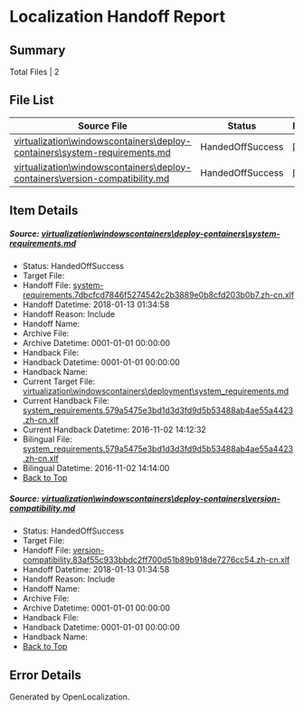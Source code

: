 # <a name='report-top'></a> Localization Handoff Report

## Summary
 Total Files | 2

## File List
 Source File | Status | Details 
 ----------- | ------ | ------- 
 [virtualization\windowscontainers\deploy-containers\system-requirements.md](https://github.com/Microsoft/Virtualization-Documentation-Private/blob/7fc79235cbee052e07366b8a6aa7e035a5e3434f/virtualization/windowscontainers/deploy-containers/system-requirements.md) | HandedOffSuccess | [Details](#88d094202c49cf725e9d608a0810e7d9f8a1e271328)
 [virtualization\windowscontainers\deploy-containers\version-compatibility.md](https://github.com/Microsoft/Virtualization-Documentation-Private/blob/7fc79235cbee052e07366b8a6aa7e035a5e3434f/virtualization/windowscontainers/deploy-containers/version-compatibility.md) | HandedOffSuccess | [Details](#5c82c715bca6260e776946d538b942b74b7f1bc1329)

## Item Details
##### <a name='88d094202c49cf725e9d608a0810e7d9f8a1e271328'></a> Source: [virtualization\windowscontainers\deploy-containers\system-requirements.md](https://github.com/Microsoft/Virtualization-Documentation-Private/blob/7fc79235cbee052e07366b8a6aa7e035a5e3434f/virtualization/windowscontainers/deploy-containers/system-requirements.md)
* Status: HandedOffSuccess
* Target File: 
* Handoff File: [system-requirements.7dbcfcd7846f5274542c2b3889e0b8cfd203b0b7.zh-cn.xlf](https://github.com/MicrosoftDocs/Virtualization-Documentation-Private.handoff/blob/a3c14779a5efb60188f514932ecb002ce7da4a3a/ol-handoff/MicrosoftDocs/Virtualization-Documentation-Private.zh-cn/live/system-requirements.7dbcfcd7846f5274542c2b3889e0b8cfd203b0b7.zh-cn.xlf)
* Handoff Datetime: 2018-01-13 01:34:58
* Handoff Reason: Include
* Handoff Name: 
* Archive File: 
* Archive Datetime: 0001-01-01 00:00:00
* Handback File: 
* Handback Datetime: 0001-01-01 00:00:00
* Handback Name: 
* Current Target File: [virtualization\windowscontainers\deployment\system_requirements.md](https://github.com/MicrosoftDocs/Virtualization-Documentation-Private.zh-cn/blob/65b5ec0972faf23304129302cd1d81abdee92734/virtualization/windowscontainers/deployment/system_requirements.md)
* Current Handback File: [system_requirements.579a5475e3bd1d3d3fd9d5b53488ab4ae55a4423.zh-cn.xlf](https://github.com/MicrosoftDocs/Virtualization-Documentation-Private.handback/blob/243c35be1d2682d9481e99cee303c783f347cae6/ol-handback/Microsoft/Virtualization-Documentation-Private.zh-cn/live/system_requirements.579a5475e3bd1d3d3fd9d5b53488ab4ae55a4423.zh-cn.xlf)
* Current Handback Datetime: 2016-11-02 14:12:32
* Bilingual File: [system_requirements.579a5475e3bd1d3d3fd9d5b53488ab4ae55a4423.zh-cn.xlf](https://github.com/MicrosoftDocs/Virtualization-Documentation-Private.handback/blob/243c35be1d2682d9481e99cee303c783f347cae6/ol-handback/Microsoft/Virtualization-Documentation-Private.zh-cn/live/system_requirements.579a5475e3bd1d3d3fd9d5b53488ab4ae55a4423.zh-cn.xlf)
* Bilingual Datetime: 2016-11-02 14:14:00
* [Back to Top](#report-top)

##### <a name='5c82c715bca6260e776946d538b942b74b7f1bc1329'></a> Source: [virtualization\windowscontainers\deploy-containers\version-compatibility.md](https://github.com/Microsoft/Virtualization-Documentation-Private/blob/7fc79235cbee052e07366b8a6aa7e035a5e3434f/virtualization/windowscontainers/deploy-containers/version-compatibility.md)
* Status: HandedOffSuccess
* Target File: 
* Handoff File: [version-compatibility.83af55c933bbdc2ff700d51b89b918de7276cc54.zh-cn.xlf](https://github.com/MicrosoftDocs/Virtualization-Documentation-Private.handoff/blob/a3c14779a5efb60188f514932ecb002ce7da4a3a/ol-handoff/MicrosoftDocs/Virtualization-Documentation-Private.zh-cn/live/version-compatibility.83af55c933bbdc2ff700d51b89b918de7276cc54.zh-cn.xlf)
* Handoff Datetime: 2018-01-13 01:34:58
* Handoff Reason: Include
* Handoff Name: 
* Archive File: 
* Archive Datetime: 0001-01-01 00:00:00
* Handback File: 
* Handback Datetime: 0001-01-01 00:00:00
* Handback Name: 
* [Back to Top](#report-top)


## Error Details

Generated by OpenLocalization.
